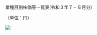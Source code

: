 業種目別株価等一覧表(令和３年７・８月分)

（単位：円）

![](https://www.nta.go.jp/tmp/818d518e-f7f6-4a7f-a816-181a9fdaf18d/images/c0811197556b55b70ca77f5b0a2f9d3436197e38726df8bc14ace90105ea0b60.jpg)